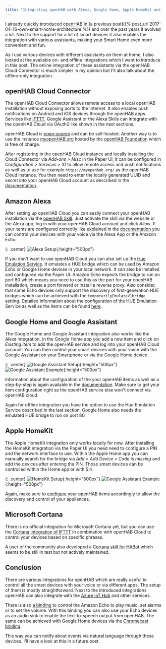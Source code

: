 ```yaml
---
title: "Integrating openHAB with Alexa, Google Home, Apple HomeKit and Cortana"
---
```


I already quickly introduced [openHAB](https://www.openhab.org/) in [a previous post]({% post_url 2017-04-16-own-smart-home-architecture %}) and over the past years it evolved a lot. Next to the support for a lot of smart devices it also enables the integration with various assistants, making your Smart Home even more convenient and fun.

As I use various devices with different assistants on them at home, I also looked at the available on- and offline integrations which I want to introduce in this post. The online integration of these assistants via the openHAB Cloud Connector is much simpler in my opinion but I'll also talk about the offline-only integration.

## openHAB Cloud Connector

The openHAB Cloud Connector allows remote access to a local openHAB installation without exposing ports to the Internet. It also enables push notifications on Android and iOS devices through the openHAB apps. Services like [IFTTT](https://ifttt.com/), Google Assistant or the Alexa Skills can integrate with the openHAB Cloud via OAuth2 like shown in the next sections.

openHAB Cloud is [open-source](https://github.com/openhab/openhab-cloud) and can be self-hosted. Another way is to use the instance [myopenHAB.org](http://www.myopenhab.org/) hosted by the [openHAB Foundation](http://www.openhabfoundation.org/) which is free of charge.

After registering in the openHAB Cloud instance and locally installing the Cloud Connector via _Add-ons > Misc_ in the Paper UI, it can be configured in _Configuration > Services > IO_ to allow remote access and push notifications as well as to use for example `https://myopenhab.org/` as the openHAB Cloud instance. You then need to enter the locally generated UUID and secret into your openHAB Cloud account as described in the [documentation](https://www.openhab.org/addons/integrations/openhabcloud/).

## Amazon Alexa

After setting up openHAB Cloud you can easily connect your openHAB installation via the [openHAB Skill](https://www.amazon.de//dp/B01MTY7Z5L). Just activate the skill via the website or the Alexa app, log in with your openHAB Cloud account and click _Allow_. If your items are configured correctly like explained in the [documentation](https://www.openhab.org/docs/ecosystem/alexa/) you can control your devices with your voice via the Alexa App or the Amazon Echo.

{: .center}
![Alexa Setup](/assets/posts/openhab-integrations/alexa-setup.gif){:height="500px"}

If you don't want to use openHAB Cloud you can also set up the [Hue Emulation Service](https://www.openhab.org/addons/integrations/hueemulation/). It emulates a HUE bridge which can be used by Amazon Echo or Google Home devices in your local network. It can also be installed and configured via the Paper UI. Amazon Echo expects the bridge to run on port 80 which means you need to use this as the port for your openHAB installation, create a port forward or install a reverse proxy. Also consider, that some Echo devices only support the discovery of first-generation HUE bridges which can be achieved with the `temporarilyEmulateV1bridge` setting. Detailed information about the configuration of the HUE Emulation Service as well as the items can be found [here](https://www.openhab.org/addons/integrations/hueemulation/).

## Google Home and Google Assistant

The Google Home and Google Assistant integration also works like the Alexa integration. In the Google Home app you add a new item and click on _Existing item_ to add the openHAB service and log into your openHAB Cloud account. You can then control your smart devices with your voice with the Google Assistant on your Smartphone or via the Google Home device.

{: .center}
![Google Assistant Setup](/assets/posts/openhab-integrations/google-home-setup.gif){:height="500px"} ![Google Assistant Example](/assets/posts/openhab-integrations/google-home-cmd.gif){:height="500px"}

Information about the configuration of the your openHAB items as well as a step-by-step is again available in the [documentation](https://www.openhab.org/docs/ecosystem/google-assistant/). Make sure to get your item configuration right as the openHAB service else won't connect via openHAB cloud.

Again for offline integration you have the option to use the Hue Emulation Service described in the last section. Google Home also needs the emulated HUE bridge to run on port 80.

## Apple HomeKit

The Apple HomeKit integration only works locally for now. After installing the HomeKit integration via the Paper UI you need need to configure a PIN and the network interface to use. Within the Apple Home app you can manually search for the bridge via _Add > Add Device > Code is missing_ and add the devices after entering the PIN. Those smart devices can be controlled within the Home app or with Siri.

{: .center}
![HomeKit Setup](/assets/posts/openhab-integrations/homekit-setup.gif){:height="500px"} ![Google Assistant Example](/assets/posts/openhab-integrations/siri-cmd.gif){:height="500px"}

Again, make sure to [configure](https://www.openhab.org/addons/integrations/homekit/) your openHAB items accordingly to allow the discovery and control of your appliances.

## Microsoft Cortana

There is no official integration for Microsoft Cortana yet, but you can use the [Cortana integration of IFTTT](https://ifttt.com/cortana) in combination with openHAB Cloud to control your devices based on specific phrases.

A user of the community also developed a [Cortana skill for HABot](https://community.openhab.org/t/cortana-skill-for-habot-testers-needed-and-maintainer-input-requested/60332) which seems to be still in test but not actively maintained.

## Conclusion

There are various integrations for openHAB which are really useful to control all the smart devices with your voice or via different apps. The setup of them is mostly straightforward. Next to the introduced integrations openHAB can also integrate with the [Azure IoT Hub](https://www.openhab.org/addons/integrations/azureiothub/) and other services.

There is also [a binding](https://www.openhab.org/addons/bindings/amazonechocontrol/) to control the Amazon Echo to play music, set alarms or to set the volume. With this binding you can also use your Echo devices as an audio sink to enable the text-to-speech output from openHAB. The same can be achieved with Google Home devices via the [Chromecast binding](https://www.openhab.org/addons/bindings/chromecast/). 

This way you can notify about events via natural language through these devices. I'll have a look at this in a future post.
